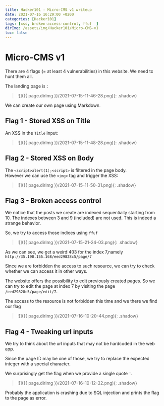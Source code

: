 ```yaml
---                                                                                           
title: Hacker101 - Micro-CMS v1 writeup                          
date: 2021-07-16 10:29:00 +0200                                                              
categories: [Hacker101]                                                                
tags: [xss, broken-access-control, ffuf  ]     
dirImg: /assets/img/Hacker101/Micro-CMS-v1                     
toc: false                                                                                    
---
```


# Micro-CMS v1

There are 4 flags (= at least 4 vulnerabilities) in this website. We need to hunt them all.

The landing page is :

>![]({{ page.dirImg }}/2021-07-15-11-46-28.png){: .shadow}


We can create our own page using Markdown.

## Flag 1 - Stored XSS on Title 

An XSS in the `Title` input:

>![]({{ page.dirImg }}/2021-07-15-11-48-28.png){: .shadow}

## Flag 2 - Stored XSS on Body

The `<script>alert(1);<script>` is filtered in the page body.  
However we can use the `<img>` tag and trigger the XSS:

>![]({{ page.dirImg }}/2021-07-15-11-50-31.png){: .shadow}

## Flag 3 - Broken access control

We notice that the posts we create are indexed sequentially starting from 10. The indexes between 3 and 9 (included) are not used. This is indeed a strange behavior.

So, we try to access those indices using `ffuf`

>![]({{ page.dirImg }}/2021-07-15-21-24-03.png){: .shadow}

As we can see, we get a weird 403 for the index 7,namely `http://35.190.155.168/eed29828c5/page/7`

Since we are forbidden the access to such resource, we can try to check whether we can access it in other ways.  

The website offers the possibility to edit previously created pages. So we can try to edit the page at index 7 by visiting the page `/eed29828c5/page/edit/7`. 

The access to the resource is not forbidden this time and we there we find our flag

>![]({{ page.dirImg }}/2021-07-16-10-20-44.png){: .shadow}


## Flag 4 - Tweaking url inputs

We try to think about the url inputs that may not be hardcoded in the web app.

Since the page ID may be one of those, we try to replace the expected integer with a special character.

We surprisingly get the flag when we provide a single quote `'`. 

>![]({{ page.dirImg }}/2021-07-16-10-12-32.png){: .shadow}

Probably the application is crashing due to SQL injection and prints the flag to the page as error.
